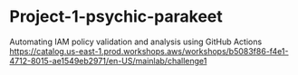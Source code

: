# Project-1-psychic-parakeet
Automating IAM policy validation and analysis using GitHub Actions
https://catalog.us-east-1.prod.workshops.aws/workshops/b5083f86-f4e1-4712-8015-ae1549eb2971/en-US/mainlab/challenge1